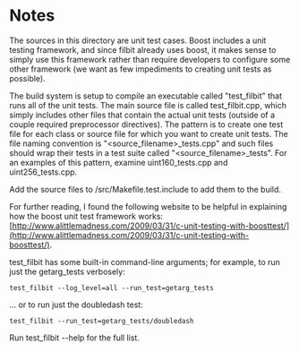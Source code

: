 # Notes
The sources in this directory are unit test cases.  Boost includes a
unit testing framework, and since filbit already uses boost, it makes
sense to simply use this framework rather than require developers to
configure some other framework (we want as few impediments to creating
unit tests as possible).

The build system is setup to compile an executable called "test_filbit"
that runs all of the unit tests.  The main source file is called
test_filbit.cpp, which simply includes other files that contain the
actual unit tests (outside of a couple required preprocessor
directives).  The pattern is to create one test file for each class or
source file for which you want to create unit tests.  The file naming
convention is "<source_filename>_tests.cpp" and such files should wrap
their tests in a test suite called "<source_filename>_tests".  For an
examples of this pattern, examine uint160_tests.cpp and
uint256_tests.cpp.

Add the source files to /src/Makefile.test.include to add them to the build.

For further reading, I found the following website to be helpful in
explaining how the boost unit test framework works:
[http://www.alittlemadness.com/2009/03/31/c-unit-testing-with-boosttest/](http://www.alittlemadness.com/2009/03/31/c-unit-testing-with-boosttest/).

test_filbit has some built-in command-line arguments; for
example, to run just the getarg_tests verbosely:

    test_filbit --log_level=all --run_test=getarg_tests

... or to run just the doubledash test:

    test_filbit --run_test=getarg_tests/doubledash

Run  test_filbit --help   for the full list.

